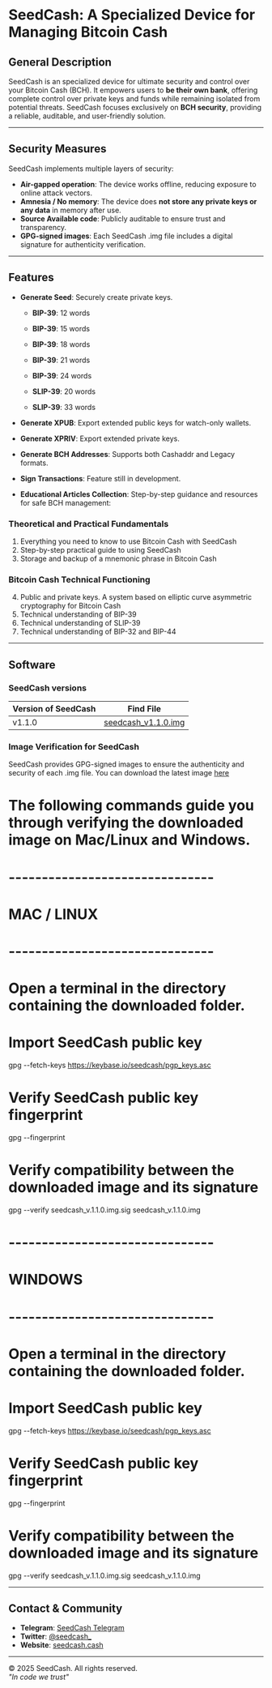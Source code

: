 # SeedCash: A Specialized Device for Managing Bitcoin Cash

## General Description
SeedCash is an specialized device for ultimate security and control over your Bitcoin Cash (BCH). It empowers users to **be their own bank**, offering complete control over private keys and funds while remaining isolated from potential threats. SeedCash focuses exclusively on **BCH security**, providing a reliable, auditable, and user-friendly solution.  

---

## Security Measures
SeedCash implements multiple layers of security:  

- **Air-gapped operation**: The device works offline, reducing exposure to online attack vectors.  
- **Amnesia / No memory**: The device does **not store any private keys or any data** in memory after use.
- **Source Available code**: Publicly auditable to ensure trust and transparency.
- **GPG-signed images**: Each SeedCash .img file includes a digital signature for authenticity verification.
  
---

## Features
- **Generate Seed**: Securely create private keys.   
  - **BIP-39**: 12 words  
  - **BIP-39**: 15 words  
  - **BIP-39**: 18 words  
  - **BIP-39**: 21 words  
  - **BIP-39**: 24 words
    
  - **SLIP-39**: 20 words  
  - **SLIP-39**: 33 words

- **Generate XPUB**: Export extended public keys for watch-only wallets.  

- **Generate XPRIV**: Export extended private keys.  

- **Generate BCH Addresses**: Supports both Cashaddr and Legacy formats.  

- **Sign Transactions**: Feature still in development.  

- **Educational Articles Collection**: Step-by-step guidance and resources for safe BCH management:

### Theoretical and Practical Fundamentals
1. Everything you need to know to use Bitcoin Cash with SeedCash
2. Step-by-step practical guide to using SeedCash
3. Storage and backup of a mnemonic phrase in Bitcoin Cash

### Bitcoin Cash Technical Functioning
4. Public and private keys. A system based on elliptic curve asymmetric cryptography for Bitcoin Cash
5. Technical understanding of BIP-39
6. Technical understanding of SLIP-39
7. Technical understanding of BIP-32 and BIP-44

---

## Software
### SeedCash versions

| Version of SeedCash | Find File |
|----------------------|------|
| v1.1.0 | [seedcash_v1.1.0.img](https://seedcash.cash/resources) |

### Image Verification for SeedCash
SeedCash provides GPG-signed images to ensure the authenticity and security of each .img file. 
You can download the latest image [here](https://seedcash.cash/resources)

# The following commands guide you through verifying the downloaded image on Mac/Linux and Windows.

# -------------------------------
# MAC / LINUX
# -------------------------------

# Open a terminal in the directory containing the downloaded folder.

# Import SeedCash public key
gpg --fetch-keys https://keybase.io/seedcash/pgp_keys.asc

# Verify SeedCash public key fingerprint
gpg --fingerprint

# Verify compatibility between the downloaded image and its signature
gpg --verify seedcash_v.1.1.0.img.sig seedcash_v.1.1.0.img

# -------------------------------
# WINDOWS
# -------------------------------

# Open a terminal in the directory containing the downloaded folder.

# Import SeedCash public key
gpg --fetch-keys https://keybase.io/seedcash/pgp_keys.asc

# Verify SeedCash public key fingerprint
gpg --fingerprint

# Verify compatibility between the downloaded image and its signature
gpg --verify seedcash_v.1.1.0.img.sig seedcash_v.1.1.0.img



---

## Contact & Community
- **Telegram**: [SeedCash Telegram](https://t.me/+tdY1ioshyPZkOGFk)  
- **Twitter**: [@seedcash_](https://twitter.com/seedcash_)  
- **Website**: [seedcash.cash](https://seedcash.cash)

---

© 2025 SeedCash. All rights reserved.  
*"In code we trust"*
